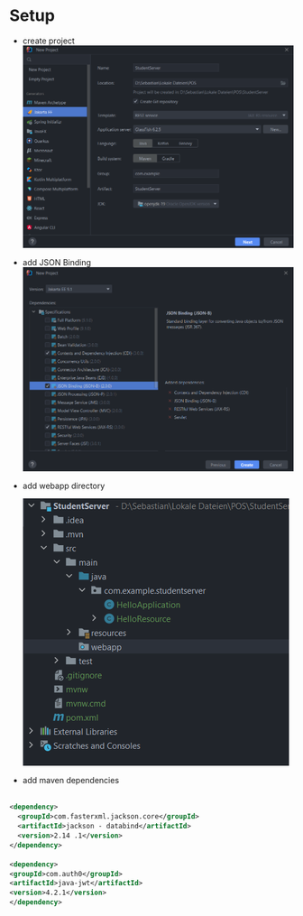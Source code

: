 # Setup

+ create project
  ![img_1.png](img_1.png)
+ add JSON Binding
  ![img.png](img.png)
+ add webapp directory

  ![img_2.png](img_2.png)

+ add maven dependencies

````xml

<dependency>
  <groupId>com.fasterxml.jackson.core</groupId>
  <artifactId>jackson - databind</artifactId>
  <version>2.14 .1</version>
</dependency>

<dependency>
<groupId>com.auth0</groupId>
<artifactId>java-jwt</artifactId>
<version>4.2.1</version>
</dependency>
````